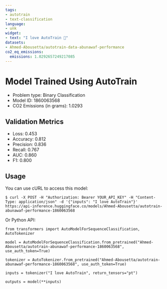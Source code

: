 ```yaml
---
tags:
- autotrain
- text-classification
language:
- unk
widget:
- text: "I love AutoTrain 🤗"
datasets:
- Ahmed-Abousetta/autotrain-data-abunawaf-performance
co2_eq_emissions:
  emissions: 1.0292657249217085
---
```


# Model Trained Using AutoTrain

- Problem type: Binary Classification
- Model ID: 1860063568
- CO2 Emissions (in grams): 1.0293

## Validation Metrics

- Loss: 0.453
- Accuracy: 0.812
- Precision: 0.836
- Recall: 0.767
- AUC: 0.860
- F1: 0.800

## Usage

You can use cURL to access this model:

```
$ curl -X POST -H "Authorization: Bearer YOUR_API_KEY" -H "Content-Type: application/json" -d '{"inputs": "I love AutoTrain"}' https://api-inference.huggingface.co/models/Ahmed-Abousetta/autotrain-abunawaf-performance-1860063568
```

Or Python API:

```
from transformers import AutoModelForSequenceClassification, AutoTokenizer

model = AutoModelForSequenceClassification.from_pretrained("Ahmed-Abousetta/autotrain-abunawaf-performance-1860063568", use_auth_token=True)

tokenizer = AutoTokenizer.from_pretrained("Ahmed-Abousetta/autotrain-abunawaf-performance-1860063568", use_auth_token=True)

inputs = tokenizer("I love AutoTrain", return_tensors="pt")

outputs = model(**inputs)
```